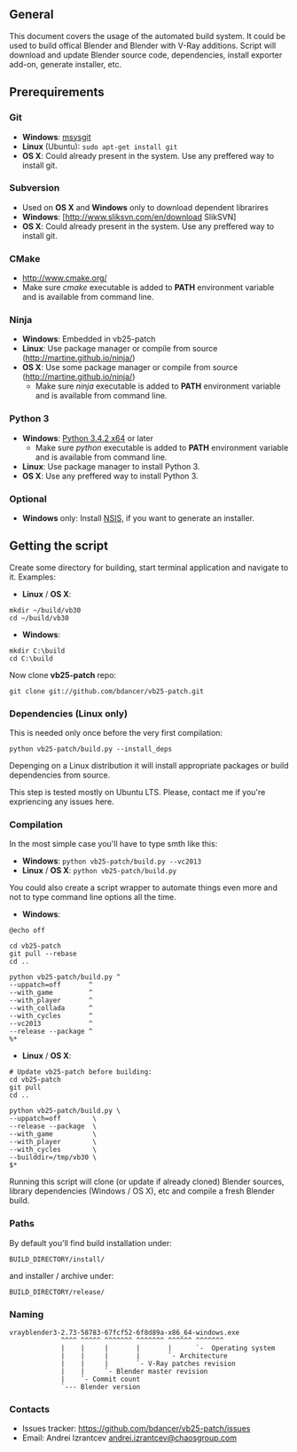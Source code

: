 ## General

This document covers the usage of the automated build system. It could be used to build offical Blender and Blender with V-Ray additions. Script will download and update Blender source code, dependencies, install exporter add-on, generate installer, etc.


## Prerequirements


### Git
* **Windows**: [msysgit](http://code.google.com/p/msysgit/downloads/list)
* **Linux** (Ubuntu): `sudo apt-get install git`
* **OS X**: Could already present in the system. Use any preffered way to install git.


### Subversion
* Used on **OS X** and **Windows** only to download dependent librarires
* **Windows**: [http://www.sliksvn.com/en/download SlikSVN]
* **OS X**: Could already present in the system. Use any preffered way to install git.


### CMake

* http://www.cmake.org/
* Make sure _cmake_ executable is added to **PATH** environment variable and is available from command line.


### Ninja

* **Windows**: Embedded in vb25-patch
* **Linux**: Use package manager or compile from source (http://martine.github.io/ninja/)
* **OS X**: Use some package manager or compile from source (http://martine.github.io/ninja/)
  * Make sure _ninja_ executable is added to **PATH** environment variable and is available from command line.


### Python 3

* **Windows**: [Python 3.4.2 x64](https://www.python.org/ftp/python/3.4.2/python-3.4.2.amd64.msi) or later
  * Make sure _python_ executable is added to **PATH** environment variable and is available from command line.
* **Linux**: Use package manager to install Python 3.
* **OS X**: Use any preffered way to install Python 3.


### Optional

* **Windows** only: Install [NSIS](http://nsis.sourceforge.net/Download), if you want to generate an installer.


## Getting the script

Create some directory for building, start terminal application and navigate to it.
Examples:

* **Linux** / **OS X**:
```
mkdir ~/build/vb30
cd ~/build/vb30
```

* **Windows**:
```
mkdir C:\build
cd C:\build
```

Now clone **vb25-patch** repo:
```
git clone git://github.com/bdancer/vb25-patch.git
```

### Dependencies (Linux only)

This is needed only once before the very first compilation:
```
python vb25-patch/build.py --install_deps
```

Depenging on a Linux distribution it will install appropriate packages or build dependencies from source.

This step is tested mostly on Ubuntu LTS. Please, contact me if you're expriencing any issues here.

### Compilation

In the most simple case you'll have to type smth like this:

* **Windows**: `python vb25-patch/build.py --vc2013`
* **Linux** / **OS X**: `python vb25-patch/build.py`

You could also create a script wrapper to automate things even more and not to type command line options all the time.

* **Windows**:

```
@echo off

cd vb25-patch
git pull --rebase
cd ..

python vb25-patch/build.py ^
--uppatch=off       ^
--with_game         ^
--with_player       ^
--with_collada      ^
--with_cycles       ^
--vc2013            ^
--release --package ^
%*
```

* **Linux** / **OS X**:

```
# Update vb25-patch before building:
cd vb25-patch
git pull
cd ..

python vb25-patch/build.py \
--uppatch=off        \
--release --package  \
--with_game          \
--with_player        \
--with_cycles        \
--builddir=/tmp/vb30 \
$*
```

Running this script will clone (or update if already cloned) Blender sources, library dependencies (Windows / OS X), etc and compile a fresh Blender build.

### Paths

By default you'll find build installation under:
```
BUILD_DIRECTORY/install/
```
and installer / archive under:
```
BUILD_DIRECTORY/release/
```


### Naming

```
vrayblender3-2.73-58783-67fcf52-6f8d89a-x86_64-windows.exe
             ^^^^ ^^^^^ ^^^^^^^ ^^^^^^^ ^^^^^^ ^^^^^^^
             |    |     |       |       |      `-  Operating system
             |    |     |       |       `- Architecture
             |    |     |       `- V-Ray patches revision
             |    |     `- Blender master revision
             |    `- Commit count
             `--- Blender version
```


### Contacts

* Issues tracker: https://github.com/bdancer/vb25-patch/issues
* Email: Andrei Izrantcev andrei.izrantcev@chaosgroup.com
